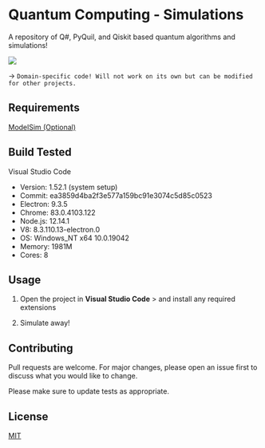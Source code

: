 # Quantum Computing - Simulations

A repository of Q#, PyQuil, and Qiskit based quantum algorithms and simulations!

![](https://en.wikipedia.org/wiki/Quantum_computing#/media/File:Bloch_Sphere.svg)

→ `Domain-specific code! Will not work on its own but can be modified for other projects.`

## Requirements

[ModelSim (Optional)](https://www.mentor.com/products/fv/modelsim/)

## Build Tested

Visual Studio Code
* Version: 1.52.1 (system setup)
* Commit: ea3859d4ba2f3e577a159bc91e3074c5d85c0523
* Electron: 9.3.5
* Chrome: 83.0.4103.122
* Node.js: 12.14.1
* V8: 8.3.110.13-electron.0
* OS: Windows_NT x64 10.0.19042
* Memory: 1981M
* Cores: 8

## Usage

1)	Open the project in **Visual Studio Code** > and install any required extensions

2)  Simulate away!

## Contributing

Pull requests are welcome. For major changes, please open an issue first to discuss what you would like to change.

Please make sure to update tests as appropriate.


## License
[MIT](https://choosealicense.com/licenses/mit/)
